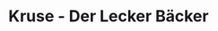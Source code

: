 ---
title: "Kruse - Der Lecker Bäcker"
url: /amelinghausen/kruse-der-lecker-baecker/
shop: Bäckerei
---